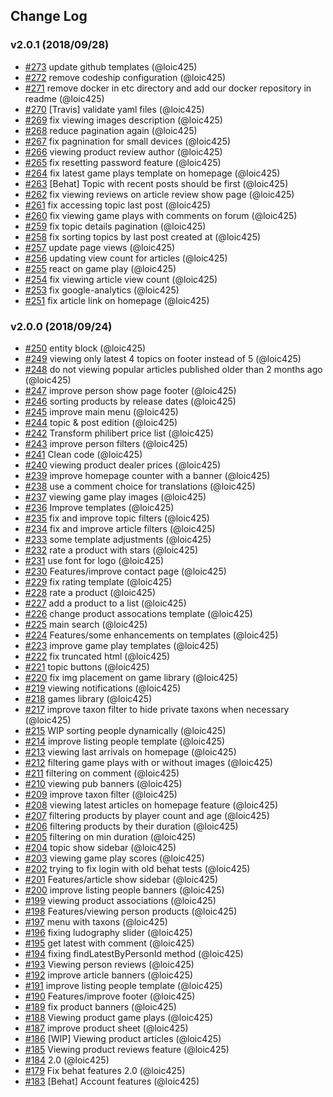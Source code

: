 ## Change Log

### v2.0.1 (2018/09/28)
- [#273](https://github.com/Jedisjeux/Jedisjeux/pull/273) update github templates (@loic425)
- [#272](https://github.com/Jedisjeux/Jedisjeux/pull/272) remove codeship configuration (@loic425)
- [#271](https://github.com/Jedisjeux/Jedisjeux/pull/271) remove docker in etc directory and add our docker repository in readme (@loic425)
- [#270](https://github.com/Jedisjeux/Jedisjeux/pull/270) [Travis] validate yaml files (@loic425)
- [#269](https://github.com/Jedisjeux/Jedisjeux/pull/269) fix viewing images description (@loic425)
- [#268](https://github.com/Jedisjeux/Jedisjeux/pull/268) reduce pagination again (@loic425)
- [#267](https://github.com/Jedisjeux/Jedisjeux/pull/267) fix pagnination for small devices (@loic425)
- [#266](https://github.com/Jedisjeux/Jedisjeux/pull/266) viewing product review author (@loic425)
- [#265](https://github.com/Jedisjeux/Jedisjeux/pull/265) fix resetting password feature (@loic425)
- [#264](https://github.com/Jedisjeux/Jedisjeux/pull/264) fix latest game plays template on homepage (@loic425)
- [#263](https://github.com/Jedisjeux/Jedisjeux/pull/263) [Behat] Topic with recent posts should be first (@loic425)
- [#262](https://github.com/Jedisjeux/Jedisjeux/pull/262) fix viewing reviews on article review show page (@loic425)
- [#261](https://github.com/Jedisjeux/Jedisjeux/pull/261) fix accessing topic last post (@loic425)
- [#260](https://github.com/Jedisjeux/Jedisjeux/pull/260) fix viewing game plays with comments on forum (@loic425)
- [#259](https://github.com/Jedisjeux/Jedisjeux/pull/259) fix topic details pagination (@loic425)
- [#258](https://github.com/Jedisjeux/Jedisjeux/pull/258) fix sorting topics by last post created at (@loic425)
- [#257](https://github.com/Jedisjeux/Jedisjeux/pull/257) update page views (@loic425)
- [#256](https://github.com/Jedisjeux/Jedisjeux/pull/256) updating view count for articles (@loic425)
- [#255](https://github.com/Jedisjeux/Jedisjeux/pull/255) react on game play (@loic425)
- [#254](https://github.com/Jedisjeux/Jedisjeux/pull/254) fix viewing article view count (@loic425)
- [#253](https://github.com/Jedisjeux/Jedisjeux/pull/253) fix google-analytics (@loic425)
- [#251](https://github.com/Jedisjeux/Jedisjeux/pull/251) fix article link on homepage (@loic425)

### v2.0.0 (2018/09/24)
- [#250](https://github.com/Jedisjeux/Jedisjeux/pull/250) entity block (@loic425)
- [#249](https://github.com/Jedisjeux/Jedisjeux/pull/249) viewing only latest 4 topics on footer instead of 5 (@loic425)
- [#248](https://github.com/Jedisjeux/Jedisjeux/pull/248) do not viewing popular articles published older than 2 months ago (@loic425)
- [#247](https://github.com/Jedisjeux/Jedisjeux/pull/247) improve person show page footer (@loic425)
- [#246](https://github.com/Jedisjeux/Jedisjeux/pull/246) sorting products by release dates (@loic425)
- [#245](https://github.com/Jedisjeux/Jedisjeux/pull/245) improve main menu (@loic425)
- [#244](https://github.com/Jedisjeux/Jedisjeux/pull/244) topic & post edition (@loic425)
- [#242](https://github.com/Jedisjeux/Jedisjeux/pull/242) Transform philibert price list (@loic425)
- [#243](https://github.com/Jedisjeux/Jedisjeux/pull/243) improve person filters (@loic425)
- [#241](https://github.com/Jedisjeux/Jedisjeux/pull/241) Clean code (@loic425)
- [#240](https://github.com/Jedisjeux/Jedisjeux/pull/240) viewing product dealer prices (@loic425)
- [#239](https://github.com/Jedisjeux/Jedisjeux/pull/239) improve homepage counter with a banner (@loic425)
- [#238](https://github.com/Jedisjeux/Jedisjeux/pull/238) use a comment choice for translations (@loic425)
- [#237](https://github.com/Jedisjeux/Jedisjeux/pull/237) viewing game play images (@loic425)
- [#236](https://github.com/Jedisjeux/Jedisjeux/pull/236) Improve templates (@loic425)
- [#235](https://github.com/Jedisjeux/Jedisjeux/pull/235) fix and improve topic filters (@loic425)
- [#234](https://github.com/Jedisjeux/Jedisjeux/pull/234) fix and improve article filters (@loic425)
- [#233](https://github.com/Jedisjeux/Jedisjeux/pull/233) some template adjustments (@loic425)
- [#232](https://github.com/Jedisjeux/Jedisjeux/pull/232) rate a product with stars (@loic425)
- [#231](https://github.com/Jedisjeux/Jedisjeux/pull/231) use font for logo (@loic425)
- [#230](https://github.com/Jedisjeux/Jedisjeux/pull/230) Features/improve contact page (@loic425)
- [#229](https://github.com/Jedisjeux/Jedisjeux/pull/229) fix rating template (@loic425)
- [#228](https://github.com/Jedisjeux/Jedisjeux/pull/228) rate a product (@loic425)
- [#227](https://github.com/Jedisjeux/Jedisjeux/pull/227) add a product to a list (@loic425)
- [#226](https://github.com/Jedisjeux/Jedisjeux/pull/226) change product assocations template (@loic425)
- [#225](https://github.com/Jedisjeux/Jedisjeux/pull/225) main search (@loic425)
- [#224](https://github.com/Jedisjeux/Jedisjeux/pull/224) Features/some enhancements on templates (@loic425)
- [#223](https://github.com/Jedisjeux/Jedisjeux/pull/223) improve game play templates (@loic425)
- [#222](https://github.com/Jedisjeux/Jedisjeux/pull/222) fix truncated html (@loic425)
- [#221](https://github.com/Jedisjeux/Jedisjeux/pull/221) topic buttons (@loic425)
- [#220](https://github.com/Jedisjeux/Jedisjeux/pull/220) fix img placement on game library (@loic425)
- [#219](https://github.com/Jedisjeux/Jedisjeux/pull/219) viewing notifications (@loic425)
- [#218](https://github.com/Jedisjeux/Jedisjeux/pull/218) games library (@loic425)
- [#217](https://github.com/Jedisjeux/Jedisjeux/pull/217) improve taxon filter to hide private taxons when necessary (@loic425)
- [#215](https://github.com/Jedisjeux/Jedisjeux/pull/215) WIP sorting people dynamically (@loic425)
- [#214](https://github.com/Jedisjeux/Jedisjeux/pull/214) improve listing people template (@loic425)
- [#213](https://github.com/Jedisjeux/Jedisjeux/pull/213) viewing last arrivals on homepage (@loic425)
- [#212](https://github.com/Jedisjeux/Jedisjeux/pull/212) filtering game plays with or without images (@loic425)
- [#211](https://github.com/Jedisjeux/Jedisjeux/pull/211) filtering on comment (@loic425)
- [#210](https://github.com/Jedisjeux/Jedisjeux/pull/210) viewing pub banners (@loic425)
- [#209](https://github.com/Jedisjeux/Jedisjeux/pull/209) improve taxon filter (@loic425)
- [#208](https://github.com/Jedisjeux/Jedisjeux/pull/208) viewing latest articles on homepage feature (@loic425)
- [#207](https://github.com/Jedisjeux/Jedisjeux/pull/207) filtering products by player count and age (@loic425)
- [#206](https://github.com/Jedisjeux/Jedisjeux/pull/206) filtering products by their duration (@loic425)
- [#205](https://github.com/Jedisjeux/Jedisjeux/pull/205) filtering on min duration (@loic425)
- [#204](https://github.com/Jedisjeux/Jedisjeux/pull/204) topic show sidebar (@loic425)
- [#203](https://github.com/Jedisjeux/Jedisjeux/pull/203) viewing game play scores (@loic425)
- [#202](https://github.com/Jedisjeux/Jedisjeux/pull/202) trying to fix login with old behat tests (@loic425)
- [#201](https://github.com/Jedisjeux/Jedisjeux/pull/201) Features/article show sidebar (@loic425)
- [#200](https://github.com/Jedisjeux/Jedisjeux/pull/200) improve listing people banners (@loic425)
- [#199](https://github.com/Jedisjeux/Jedisjeux/pull/199) viewing product associations (@loic425)
- [#198](https://github.com/Jedisjeux/Jedisjeux/pull/198) Features/viewing person products (@loic425)
- [#197](https://github.com/Jedisjeux/Jedisjeux/pull/197) menu with taxons (@loic425)
- [#196](https://github.com/Jedisjeux/Jedisjeux/pull/196) fixing ludography slider (@loic425)
- [#195](https://github.com/Jedisjeux/Jedisjeux/pull/195) get latest with comment (@loic425)
- [#194](https://github.com/Jedisjeux/Jedisjeux/pull/194) fixing findLatestByPersonId method (@loic425)
- [#193](https://github.com/Jedisjeux/Jedisjeux/pull/193) Viewing person reviews (@loic425)
- [#192](https://github.com/Jedisjeux/Jedisjeux/pull/192) improve article banners (@loic425)
- [#191](https://github.com/Jedisjeux/Jedisjeux/pull/191) improve listing people template (@loic425)
- [#190](https://github.com/Jedisjeux/Jedisjeux/pull/190) Features/improve footer (@loic425)
- [#189](https://github.com/Jedisjeux/Jedisjeux/pull/189) fix product banners (@loic425)
- [#188](https://github.com/Jedisjeux/Jedisjeux/pull/188) Viewing product game plays (@loic425)
- [#187](https://github.com/Jedisjeux/Jedisjeux/pull/187) improve product sheet (@loic425)
- [#186](https://github.com/Jedisjeux/Jedisjeux/pull/186) [WIP] Viewing product articles (@loic425)
- [#185](https://github.com/Jedisjeux/Jedisjeux/pull/185) Viewing product reviews feature (@loic425)
- [#184](https://github.com/Jedisjeux/Jedisjeux/pull/184) 2.0 (@loic425)
- [#179](https://github.com/Jedisjeux/Jedisjeux/pull/179) Fix behat features 2.0 (@loic425)
- [#183](https://github.com/Jedisjeux/Jedisjeux/pull/183) [Behat] Account features (@loic425)
